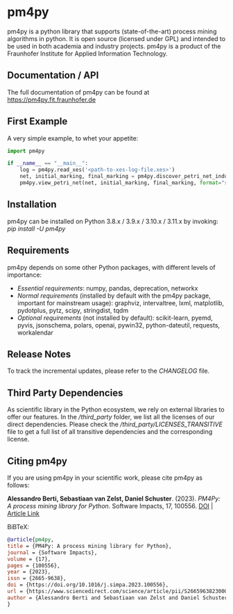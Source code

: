 # pm4py
pm4py is a python library that supports (state-of-the-art) process mining algorithms in python. 
It is open source (licensed under GPL) and intended to be used in both academia and industry projects.
pm4py is a product of the Fraunhofer Institute for Applied Information Technology.

## Documentation / API
The full documentation of pm4py can be found at https://pm4py.fit.fraunhofer.de

## First Example
A very simple example, to whet your appetite:

```python
import pm4py

if __name__ == "__main__":
    log = pm4py.read_xes('<path-to-xes-log-file.xes>')
    net, initial_marking, final_marking = pm4py.discover_petri_net_inductive(log)
    pm4py.view_petri_net(net, initial_marking, final_marking, format="svg")
```

## Installation
pm4py can be installed on Python 3.8.x / 3.9.x / 3.10.x / 3.11.x by invoking:
*pip install -U pm4py*

## Requirements
pm4py depends on some other Python packages, with different levels of importance:
* *Essential requirements*: numpy, pandas, deprecation, networkx
* *Normal requirements* (installed by default with the pm4py package, important for mainstream usage): graphviz, intervaltree, lxml, matplotlib, pydotplus, pytz, scipy, stringdist, tqdm
* *Optional requirements* (not installed by default): scikit-learn, pyemd, pyvis, jsonschema, polars, openai, pywin32, python-dateutil, requests, workalendar

## Release Notes
To track the incremental updates, please refer to the *CHANGELOG* file.

## Third Party Dependencies
As scientific library in the Python ecosystem, we rely on external libraries to offer our features.
In the */third_party* folder, we list all the licenses of our direct dependencies.
Please check the */third_party/LICENSES_TRANSITIVE* file to get a full list of all transitive dependencies and the corresponding license.

## Citing pm4py
If you are using pm4py in your scientific work, please cite pm4py as follows:

**Alessandro Berti, Sebastiaan van Zelst, Daniel Schuster**. (2023). *PM4Py: A process mining library for Python*. Software Impacts, 17, 100556. [DOI](https://doi.org/10.1016/j.simpa.2023.100556) | [Article Link](https://www.sciencedirect.com/science/article/pii/S2665963823000933)

BiBTeX:

```bibtex
@article{pm4py,  
title = {PM4Py: A process mining library for Python},  
journal = {Software Impacts},  
volume = {17},  
pages = {100556},  
year = {2023},  
issn = {2665-9638},  
doi = {https://doi.org/10.1016/j.simpa.2023.100556},  
url = {https://www.sciencedirect.com/science/article/pii/S2665963823000933},  
author = {Alessandro Berti and Sebastiaan van Zelst and Daniel Schuster},  
}
```

